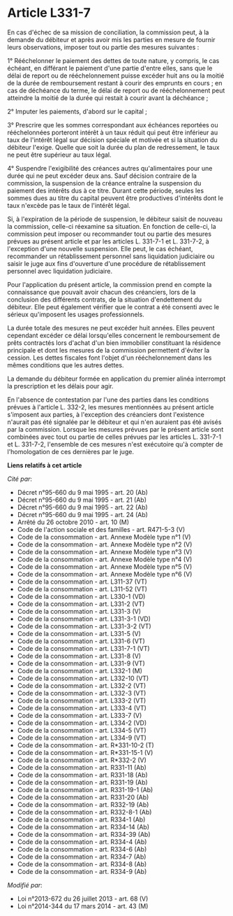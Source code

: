 # Article L331-7

En cas d'échec de sa mission de conciliation, la commission peut, à la demande du débiteur et après avoir mis les parties en
mesure de fournir leurs observations, imposer tout ou partie des mesures suivantes : 

1° Rééchelonner le paiement des dettes de toute nature, y compris, le cas échéant, en différant le paiement d'une partie
d'entre elles, sans que le délai de report ou de rééchelonnement puisse excéder huit ans ou la moitié de la durée de
remboursement restant à courir des emprunts en cours ; en cas de déchéance du terme, le délai de report ou de rééchelonnement
peut atteindre la moitié de la durée qui restait à courir avant la déchéance ; 

2° Imputer les paiements, d'abord sur le capital ; 

3° Prescrire que les sommes correspondant aux échéances reportées ou rééchelonnées porteront intérêt à un taux réduit qui
peut être inférieur au taux de l'intérêt légal sur décision spéciale et motivée et si la situation du débiteur l'exige.
Quelle que soit la durée du plan de redressement, le taux ne peut être supérieur au taux légal. 

4° Suspendre l'exigibilité des créances autres qu'alimentaires pour une durée qui ne peut excéder deux ans. Sauf décision
contraire de la commission, la suspension de la créance entraîne la suspension du paiement des intérêts dus à ce titre.
Durant cette période, seules les sommes dues au titre du capital peuvent être productives d'intérêts dont le taux n'excède
pas le taux de l'intérêt légal. 

Si, à l'expiration de la période de suspension, le débiteur saisit de nouveau la commission, celle-ci réexamine sa situation.
En fonction de celle-ci, la commission peut imposer ou recommander tout ou partie des mesures prévues au présent article et
par les articles L. 331-7-1 et L. 331-7-2, à l'exception d'une nouvelle suspension. Elle peut, le cas échéant, recommander un
rétablissement personnel sans liquidation judiciaire ou saisir le juge aux fins d'ouverture d'une procédure de rétablissement
personnel avec liquidation judiciaire. 

Pour l'application du présent article, la commission prend en compte la connaissance que pouvait avoir chacun des créanciers,
lors de la conclusion des différents contrats, de la situation d'endettement du débiteur. Elle peut également vérifier que le
contrat a été consenti avec le sérieux qu'imposent les usages professionnels. 

La durée totale des mesures ne peut excéder huit années. Elles peuvent cependant excéder ce délai lorsqu'elles concernent le
remboursement de prêts contractés lors d'achat d'un bien immobilier constituant la résidence principale et dont les mesures
de la commission permettent d'éviter la cession. Les dettes fiscales font l'objet d'un rééchelonnement dans les mêmes
conditions que les autres dettes. 

La demande du débiteur formée en application du premier alinéa interrompt la prescription et les délais pour agir. 

En l'absence de contestation par l'une des parties dans les conditions prévues à l'article L. 332-2, les mesures mentionnées
au présent article s'imposent aux parties, à l'exception des créanciers dont l'existence n'aurait pas été signalée par le
débiteur et qui n'en auraient pas été avisés par la commission. Lorsque les mesures prévues par le présent article sont
combinées avec tout ou partie de celles prévues par les articles L. 331-7-1 et L. 331-7-2, l'ensemble de ces mesures n'est
exécutoire qu'à compter de l'homologation de ces dernières par le juge.

**Liens relatifs à cet article**

_Cité par_:

  - Décret n°95-660 du 9 mai 1995 - art. 20 (Ab)
  - Décret n°95-660 du 9 mai 1995 - art. 21 (Ab)
  - Décret n°95-660 du 9 mai 1995 - art. 22 (Ab)
  - Décret n°95-660 du 9 mai 1995 - art. 24 (Ab)
  - Arrêté du 26 octobre 2010 - art. 10 (M)
  - Code de l'action sociale et des familles - art. R471-5-3 (V)
  - Code de la consommation - art. Annexe Modèle type n°1 (V)
  - Code de la consommation - art. Annexe Modèle type n°2 (V)
  - Code de la consommation - art. Annexe Modèle type n°3 (V)
  - Code de la consommation - art. Annexe Modèle type n°4 (V)
  - Code de la consommation - art. Annexe Modèle type n°5 (V)
  - Code de la consommation - art. Annexe Modèle type n°6 (V)
  - Code de la consommation - art. L311-37 (VT)
  - Code de la consommation - art. L311-52 (VT)
  - Code de la consommation - art. L330-1 (VD)
  - Code de la consommation - art. L331-2 (VT)
  - Code de la consommation - art. L331-3 (V)
  - Code de la consommation - art. L331-3-1 (VD)
  - Code de la consommation - art. L331-3-2 (VT)
  - Code de la consommation - art. L331-5 (V)
  - Code de la consommation - art. L331-6 (VT)
  - Code de la consommation - art. L331-7-1 (VT)
  - Code de la consommation - art. L331-8 (V)
  - Code de la consommation - art. L331-9 (VT)
  - Code de la consommation - art. L332-1 (M)
  - Code de la consommation - art. L332-10 (VT)
  - Code de la consommation - art. L332-2 (VT)
  - Code de la consommation - art. L332-3 (VT)
  - Code de la consommation - art. L333-2 (VT)
  - Code de la consommation - art. L333-4 (VT)
  - Code de la consommation - art. L333-7 (V)
  - Code de la consommation - art. L334-2 (VD)
  - Code de la consommation - art. L334-5 (VT)
  - Code de la consommation - art. L334-9 (VT)
  - Code de la consommation - art. R*331-10-2 (T)
  - Code de la consommation - art. R*331-15-1 (V)
  - Code de la consommation - art. R*332-2 (V)
  - Code de la consommation - art. R331-11 (Ab)
  - Code de la consommation - art. R331-18 (Ab)
  - Code de la consommation - art. R331-19 (Ab)
  - Code de la consommation - art. R331-19-1 (Ab)
  - Code de la consommation - art. R331-20 (Ab)
  - Code de la consommation - art. R332-19 (Ab)
  - Code de la consommation - art. R332-8-1 (Ab)
  - Code de la consommation - art. R334-1 (Ab)
  - Code de la consommation - art. R334-14 (Ab)
  - Code de la consommation - art. R334-39 (Ab)
  - Code de la consommation - art. R334-4 (Ab)
  - Code de la consommation - art. R334-6 (Ab)
  - Code de la consommation - art. R334-7 (Ab)
  - Code de la consommation - art. R334-8 (Ab)
  - Code de la consommation - art. R334-9 (Ab)

_Modifié par_:

  - Loi n°2013-672 du 26 juillet 2013 - art. 68 (V)
  - Loi n°2014-344 du 17 mars 2014 - art. 43 (M)

